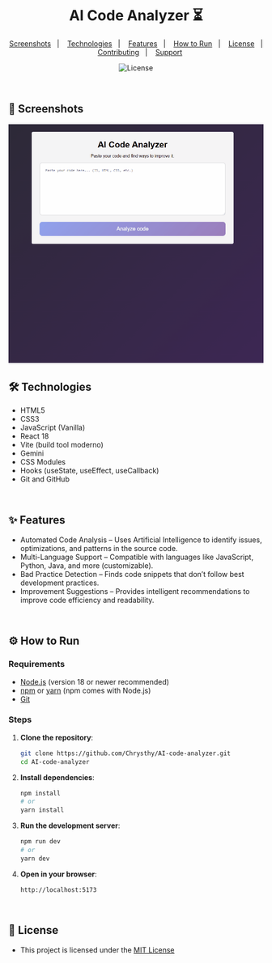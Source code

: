 <h1 align="center"> AI Code Analyzer ⏳</h1>

<p align="center">
<a href="#-screenshots">Screenshots</a>&nbsp;&nbsp;&nbsp;|&nbsp;&nbsp;&nbsp;
<a href="#-technologies">Technologies</a>&nbsp;&nbsp;&nbsp;|&nbsp;&nbsp;&nbsp;
<a href="#-features">Features</a>&nbsp;&nbsp;&nbsp;|&nbsp;&nbsp;&nbsp;
<a href="#-how-to-run">How to Run</a>&nbsp;&nbsp;&nbsp;|&nbsp;&nbsp;&nbsp;
<a href="#-license">License</a>&nbsp;&nbsp;&nbsp;|&nbsp;&nbsp;&nbsp;
<a href="#-contributing">Contributing</a>&nbsp;&nbsp;&nbsp;|&nbsp;&nbsp;&nbsp;
<a href="#support">Support</a>
</p>

<p align="center">
  <img alt="License" src="https://img.shields.io/static/v1?label=license&message=MIT&color=c920c9&labelColor=000000">
</p>

<br>

## 📸 Screenshots

<img src=".github/gif-do-projeto.gif" alt="gif do projeto">

<br>

## 🛠 Technologies

- HTML5  
- CSS3  
- JavaScript (Vanilla)  
- React 18
- Vite (build tool moderno)
- Gemini
- CSS Modules
- Hooks (useState, useEffect, useCallback)  
- Git and GitHub

<br>

## ✨ Features

- Automated Code Analysis – Uses Artificial Intelligence to identify issues, optimizations, and patterns in the source code.
- Multi-Language Support – Compatible with languages like JavaScript, Python, Java, and more (customizable).
- Bad Practice Detection – Finds code snippets that don’t follow best development practices.
- Improvement Suggestions – Provides intelligent recommendations to improve code efficiency and readability.

<br>


## ⚙ How to Run

### Requirements

- [Node.js](https://nodejs.org/) (version 18 or newer recommended)
- [npm](https://www.npmjs.com/) or [yarn](https://yarnpkg.com/) (npm comes with Node.js)
- [Git](https://git-scm.com/)

### Steps

1. **Clone the repository**:

   ```bash
   git clone https://github.com/Chrysthy/AI-code-analyzer.git
   cd AI-code-analyzer
   ```

2. **Install dependencies**:

   ```bash
   npm install
   # or
   yarn install
   ```

3. **Run the development server**:

   ```bash
   npm run dev
   # or
   yarn dev
   ```

4. **Open in your browser**:

   ```
   http://localhost:5173
   ```

<br>

## 📜 License

* This project is licensed under the [MIT License](https://choosealicense.com/licenses/mit/)

<br>

